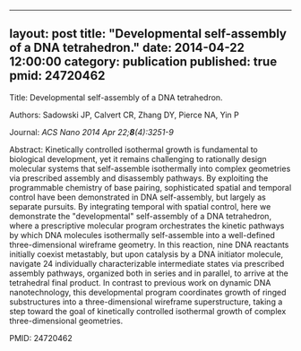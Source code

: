 
---
layout: post
title:  "Developmental self-assembly of a DNA tetrahedron."
date:   2014-04-22 12:00:00
category:  publication
published: true
pmid: 24720462
---

Title: Developmental self-assembly of a DNA tetrahedron.

Authors: Sadowski JP, Calvert CR, Zhang DY, Pierce NA, Yin P

Journal: *ACS Nano 2014 Apr 22;**8**(4):3251-9*

Abstract: Kinetically controlled isothermal growth is fundamental to biological development, yet it remains challenging to rationally design molecular systems that self-assemble isothermally into complex geometries via prescribed assembly and disassembly pathways. By exploiting the programmable chemistry of base pairing, sophisticated spatial and temporal control have been demonstrated in DNA self-assembly, but largely as separate pursuits. By integrating temporal with spatial control, here we demonstrate the "developmental" self-assembly of a DNA tetrahedron, where a prescriptive molecular program orchestrates the kinetic pathways by which DNA molecules isothermally self-assemble into a well-defined three-dimensional wireframe geometry. In this reaction, nine DNA reactants initially coexist metastably, but upon catalysis by a DNA initiator molecule, navigate 24 individually characterizable intermediate states via prescribed assembly pathways, organized both in series and in parallel, to arrive at the tetrahedral final product. In contrast to previous work on dynamic DNA nanotechnology, this developmental program coordinates growth of ringed substructures into a three-dimensional wireframe superstructure, taking a step toward the goal of kinetically controlled isothermal growth of complex three-dimensional geometries.

PMID: 24720462

